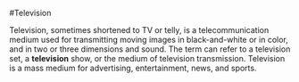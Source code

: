 #Television

Television, sometimes shortened to TV or telly, is a telecommunication medium used for transmitting moving images in black-and-white or in color, and in two or three dimensions and sound. The term can refer to a television set, a **television** show, or the medium of television transmission. Television is a mass medium for advertising, entertainment, news, and sports.